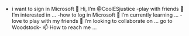 - i want to sign in Microsoft 👋 Hi, I’m @CoolESjustice
-play with friends 👀 I’m interested in ...
-how to log in Microsoft 🌱 I’m currently learning ...
-love to play with my friends 💞️ I’m looking to collaborate on ...
go to Woodstock- 📫 How to reach me ...

<!---
CoolESjustice/CoolESjustice is a ✨ special ✨ repository because its `README.md` (this file) appears on your GitHub profile.
You can click the Preview link to take a look at your changes.
--->
